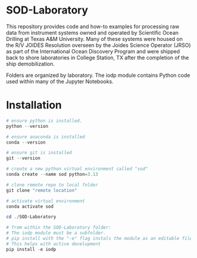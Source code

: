 # SOD-Laboratory

This repository provides code and how-to examples for processing raw data from instrument systems owned and operated by Scientific Ocean Drilling at Texas A&M University. Many of these systems were housed on the R/V JOIDES Resolution overseen by the Joides Science Operator (JRSO) as part of the International Ocean Discovery Program and were shipped back to shore laboratories in College Station, TX after the completion of the ship demobilization.

Folders are organized by laboratory. The iodp module contains Python code used within many of the Jupyter Notebooks.

# Installation 

```powershell
# ensure python is installed.
python --version

# ensure anaconda is installed
conda --version

# ensure git is installed
git --version

# create a new python virtual environment called "sod"
conda create --name sod python=3.13

# clone remote repo to local folder
git clone "remote location"

# activate virtual environment
conda activate sod

cd ./SOD-Laboratory

# from within the SOD-Laboratory folder:
# The iodp module must be a subfolder.
# pip install with the "-e" flag instals the module as an editable file location
# This helps with active development
pip install -e iodp

```
